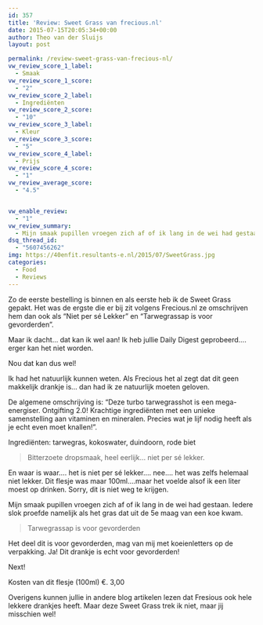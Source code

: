 ```yaml
---
id: 357
title: 'Review: Sweet Grass van frecious.nl'
date: 2015-07-15T20:05:34+00:00
author: Theo van der Sluijs
layout: post

permalink: /review-sweet-grass-van-frecious-nl/
vw_review_score_1_label:
  - Smaak
vw_review_score_1_score:
  - "2"
vw_review_score_2_label:
  - Ingrediënten
vw_review_score_2_score:
  - "10"
vw_review_score_3_label:
  - Kleur
vw_review_score_3_score:
  - "5"
vw_review_score_4_label:
  - Prijs
vw_review_score_4_score:
  - "1"
vw_review_average_score:
  - "4.5"


vw_enable_review:
  - "1"
vw_review_summary:
  - Mijn smaak pupillen vroegen zich af of ik lang in de wei had gestaan. Iedere slok proefde namelijk als het gras dat uit de 5e maag van een koe kwam.
dsq_thread_id:
  - "5607456262"
img: https://40enfit.resultants-e.nl/2015/07/SweetGrass.jpg
categories:
  - Food
  - Reviews
---
```

Zo de eerste bestelling is binnen en als eerste heb ik de Sweet Grass gepakt. Het was de ergste die er bij zit volgens Frecious.nl ze omschrijven hem dan ook als &#8220;Niet per sé Lekker&#8221; en &#8220;Tarwegrassap is voor gevorderden&#8221;.

Maar ik dacht&#8230; dat kan ik wel aan! Ik heb jullie Daily Digest geprobeerd&#8230;. erger kan het niet worden.

Nou dat kan dus wel!<!--more-->

Ik had het natuurlijk kunnen weten. Als Frecious het al zegt dat dit geen makkelijk drankje is&#8230; dan had ik ze natuurlijk moeten geloven.

De algemene omschrijving is: &#8220;Deze turbo tarwegrasshot is een mega-energiser. Ontgifting 2.0! Krachtige ingrediënten met een unieke samenstelling aan vitaminen en mineralen. Precies wat je lijf nodig heeft als je echt even moet knallen!&#8221;.

Ingrediënten: tarwegras, kokoswater, duindoorn, rode biet

> Bitterzoete dropsmaak, heel eerlijk&#8230; niet per sé lekker.

En waar is waar&#8230;. het is niet per sé lekker&#8230;. nee&#8230;. het was zelfs helemaal niet lekker. Dit flesje was maar 100ml&#8230;.maar het voelde alsof ik een liter moest op drinken. Sorry, dit is niet weg te krijgen.

Mijn smaak pupillen vroegen zich af of ik lang in de wei had gestaan. Iedere slok proefde namelijk als het gras dat uit de 5e maag van een koe kwam.

> Tarwegrassap is voor gevorderden

Het deel dit is voor gevorderden, mag van mij met koeienletters op de verpakking. Ja! Dit drankje is echt voor gevorderden!

Next!

Kosten van dit flesje (100ml) €. 3,00

Overigens kunnen jullie in andere blog artikelen lezen dat Fresious ook hele lekkere drankjes heeft. Maar deze Sweet Grass trek ik niet, maar jij misschien wel!